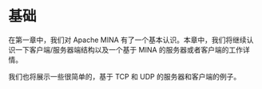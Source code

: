基础
====

在第一章中，我们对 Apache MINA 有了一个基本认识。本章中，我们将继续认识一下客户端/服务器端结构以及一个基于 MINA 的服务器或者客户端的工作详情。
        
我们也将展示一些很简单的，基于 TCP 和 UDP 的服务器和客户端的例子。